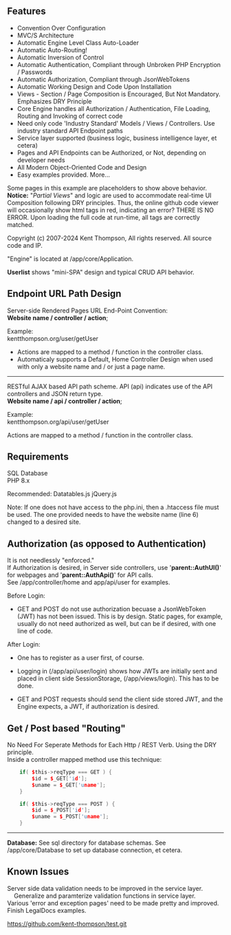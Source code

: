 Features
------------
+ Convention Over Configuration
+ MVC/S Architecture
+ Automatic Engine Level Class Auto-Loader
+ Automatic Auto-Routing!
+ Automatic Inversion of Control
+ Automatic Authentication, Compliant through Unbroken PHP Encryption / Passwords
+ Automatic Authorization, Compliant through JsonWebTokens
+ Automatic Working Design and Code Upon Installation
+ Views - Section / Page Composition is Encouraged, But Not Mandatory. Emphasizes DRY Principle
+ Core Engine handles all Authorization / Authentication, File Loading, Routing and Invoking of correct code
+ Need only code 'Industry Standard' Models / Views / Controllers. Use industry standard API Endpoint paths
+ Service layer supported (business logic, business intelligence layer, et cetera)
+ Pages and API Endpoints can be Authorized, or Not, depending on developer needs
+ All Modern Object-Oriented Code and Design
+ Easy examples provided. More...

Some pages in this example are placeholders to show above behavior.  
**Notice:** "*Partial Views*" and logic are used to accommodate real-time UI Composition following DRY principles. Thus, the online github code viewer will occasionally show html tags in red, indicating an error? THERE IS NO ERROR. Upon loading the full code at run-time, all tags are correctly matched.

Copyright (c) 2007-2024 Kent Thompson, All rights reserved. All source code and IP.

"Engine" is located at /app/core/Application.

**Userlist** shows "mini-SPA" design and typical CRUD API behavior.

Endpoint URL Path Design
--
Server-side Rendered Pages URL End-Point Convention:  
**Website name / controller / action**;

Example:  
kentthompson.org/user/getUser

+ Actions are mapped to a method / function in the controller class.
+ Automaticaly supports a Default, Home Controller Design when used with only a website name and / or just a page name.

----

RESTful AJAX based API path scheme.  API (api) indicates use of the API controllers and JSON return type.  
**Website name  / api / controller / action**;

Example:  
kentthompson.org/api/user/getUser

Actions are mapped to a method / function in the controller class.  

Requirements
------------
SQL Database  
PHP 8.x

Recommended:
Datatables.js
jQuery.js

Note: If one does not have access to the php.ini, then a .htaccess file must be used. The one provided needs to have the website name (line 6) changed to a desired site.

Authorization (as opposed to Authentication)
----
It is not needlessly "enforced."  
If Authorization is desired, in Server side controllers, use '**parent::AuthUI()**' for webpages and '**parent::AuthApi()**' for API calls.  
 See /app/controller/home and app/api/user for examples.

Before Login:
+ GET and POST do not use authorization becuase a JsonWebToken (JWT) has not been issued. This is by design. Static pages, for example, usually do not need authorized as well, but can be if desired, with one line of code.

After Login:
+ One has to register as a user first, of course.
+ Logging in (/app/api/user/login) shows how JWTs are initially sent and placed in  client side SessionStorage, (/app/views/login). This has to be done.

+ GET and POST requests should send the client side stored JWT, and the Engine expects, a JWT, if authorization is desired.

Get / Post based "Routing"
----
No Need For Seperate Methods for Each Http / REST Verb. Using the DRY principle.  
Inside a controller mapped method use this technique:
```c++
    if( $this->reqType === GET ) {
        $id = $_GET['id'];
        $uname = $_GET['uname'];
    }

    if( $this->reqType === POST ) {
        $id = $_POST['id'];
        $uname = $_POST['uname'];
    }
```
----

**Database:**  See sql directory for database schemas. See /app/core/Database to set up database connection, et cetera.

Known Issues
----

Server side data validation needs to be improved in the service layer.  
&nbsp;&nbsp;&nbsp;&nbsp;Generalize and paramterize validation functions in service layer.  
Various 'error and exception pages' need to be made pretty and improved.  
Finish LegalDocs examples.

https://github.com/kent-thompson/test.git
